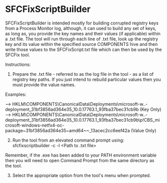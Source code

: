 # SFCFixScriptBuilder

SFCFixScriptBuilder is intended mostly for building corrupted registry keys from a Process Monitor log, although, it can used to build any set of keys, as long as, you provide the key names and their values (if applicable) within a .txt file. The tool will run through each line of .txt file, look up the registry key and its value within the specified source COMPONENTS hive and then write those values to the SFCFixScript.txt file which can then be used by the SFCFix tool.

Instructions:

1. Prepare the .txt file - referred to as the log file in the tool - as a list of registry key paths. If you just intend to rebuild particular values then you must provide the value names.

Examples:

--> HKLM\COMPONENTS\CanonicalData\Deployments\microsoft-w..-deployment_31bf3856ad364e35_10.0.17763.1_93fba37bec31cb9b (Key Only)
--> HKLM\COMPONENTS\CanonicalData\Deployments\microsoft-w..-deployment_31bf3856ad364e35_10.0.17763.1_93fba37bec31cb9b\p!CBS_microsoft-windows-netfx4-oc-package~31bf3856ad364e35~amd64~~_13acec2cc6eef42a (Value Only)

2. Run the tool from an elevated command prompt using: sfcfixscriptbuilder -c <Path to COMPONENTS> -l <Path to .txt file>

Remember, if the .exe has been added to your PATH environment variable then you will need to open Command Prompt from the same directory as the tool.

3. Select the appropriate option from the tool's menu when prompted.
